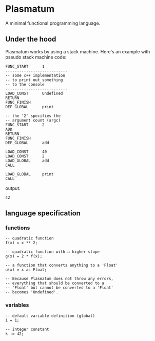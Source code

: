 # Plasmatum
A minimal functional programming language.

## Under the hood
Plasmatum works by using a stack machine. Here's an example with pseudo stack machine code:
```
FUNC_START      1
---------------------------
-- some c++ implementation
-- to print out something
-- to the console
---------------------------
LOAD_CONST      Undefined
RETURN
FUNC_FINISH
DEF_GLOBAL      print

-- the '2' specifies the
-- argument count (argc)
FUNC_START      2
ADD
RETURN
FUNC_FINISH
DEF_GLOBAL      add

LOAD_CONST      40
LOAD_CONST      2
LOAD_GLOBAL     add
CALL

LOAD_GLOBAL     print
CALL
```

output:
```
42
```


## language specification
### functions
```plsm
-- quadratic function
f(x) = x ** 2;

-- quadratic function with a higher slope
g(x) = 2 * f(x);

-- a function that converts anything to a 'Float'
u(x) = x as Float;

-- Because Plasmatum does not throw any errors,
-- everything that should be converted to a
-- 'Float' but cannot be converted to a 'Float'
-- becomes 'Undefined'.
```

### variables
```
-- default variable definition (global)
i = 1;

-- integer constant
k := 42;
```


